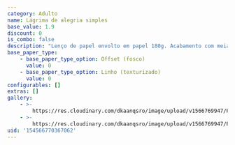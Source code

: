 ```yaml
---
category: Adulto
name: Lágrima de alegria simples
base_value: 1.9
discount: 0
is_combo: false
description: "Lenço de papel envolto em papel 180g. Acabamento com meia pérola.\r Tamanho 11cm x 6cm."
base_paper_type:
    - base_paper_type_option: Offset (fosco)
      value: 0
    - base_paper_type_option: Linho (texturizado)
      value: 0
configurables: []
extras: []
gallery:
    - >-
        https://res.cloudinary.com/dkaanqsro/image/upload/v1566769947/Papelaria%20adulto/L%C3%A1grimas_de_alegria_simples_1_ifxyoq.jpg
    - >-
        https://res.cloudinary.com/dkaanqsro/image/upload/v1566769947/Papelaria%20adulto/L%C3%A1grimas_de_alegria_simples_2_kwyqqz.jpg
uid: '154566770367062'
---
```

